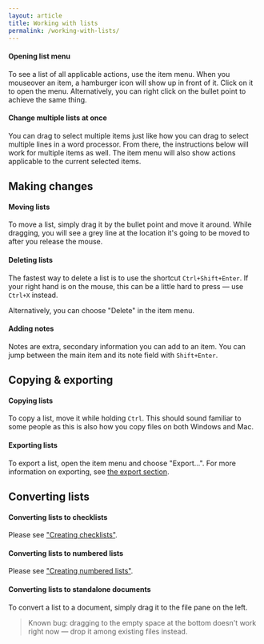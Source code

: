 ```yaml
---
layout: article
title: Working with lists
permalink: /working-with-lists/
---
```




#### Opening list menu

To see a list of all applicable actions, use the item menu. When you mouseover an item, a hamburger icon will show up in front of it. Click on it to open the menu. Alternatively, you can right click on the bullet point to achieve the same thing.

#### Change multiple lists at once

You can drag to select multiple items just like how you can drag to select multiple lines in a word processor. From there, the instructions below will work for multiple items as well. The item menu will also show actions applicable to the current selected items.

## Making changes

#### Moving lists

To move a list, simply drag it by the bullet point and move it around. While dragging, you will see a grey line at the location it's going to be moved to after you release the mouse.

#### Deleting lists

The fastest way to delete a list is to use the shortcut `Ctrl+Shift+Enter`. If your right hand is on the mouse, this can be a little hard to press — use `Ctrl+X` instead.

Alternatively, you can choose "Delete" in the item menu.

#### Adding notes

Notes are extra, secondary information you can add to an item. You can jump between the main item and its note field with `Shift+Enter`.

## Copying & exporting

#### Copying lists

To copy a list, move it while holding `Ctrl`. This should sound familiar to some people as this is also how you copy files on both Windows and Mac.

#### Exporting lists

To export a list, open the item menu and choose "Export...". For more information on exporting, see [the export section](../export/).

## Converting lists

#### Converting lists to checklists

Please see ["Creating checklists"](../list-types/#creating-checklists).

#### Converting lists to numbered lists

Please see ["Creating numbered lists"](../list-types/#creating-numbered-lists).

#### Converting lists to standalone documents

To convert a list to a document, simply drag it to the file pane on the left.

> Known bug: dragging to the empty space at the bottom doesn't work right now — drop it among existing files instead.
